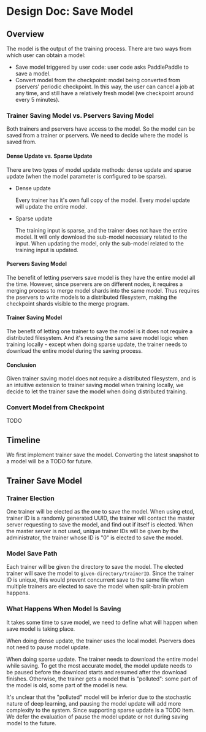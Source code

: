 # Design Doc: Save Model

## Overview

The model is the output of the training process. There are two
ways from which user can obtain a model:

- Save model triggered by user code: user code asks PaddlePaddle to
  save a model.
- Convert model from the checkpoint: model being converted from
  pservers' periodic checkpoint. In this way, the user can cancel a
  job at any time, and still have a relatively fresh model (we
  checkpoint around every 5 minutes).

### Trainer Saving Model vs. Pservers Saving Model

Both trainers and pservers have access to the model. So the model can
be saved from a trainer or pservers. We need to decide where the model
is saved from.

#### Dense Update vs. Sparse Update

There are two types of model update methods: dense update and sparse
update (when the model parameter is configured to be sparse).

- Dense update

  Every trainer has it's own full copy of the model. Every model
  update will update the entire model.

- Sparse update

  The training input is sparse, and the trainer does not have the
  entire model. It will only download the sub-model necessary related
  to the input. When updating the model, only the sub-model related to
  the training input is updated.


#### Pservers Saving Model

The benefit of letting pservers save model is they have the entire
model all the time. However, since pservers are on different nodes, it
requires a merging process to merge model shards into the same
model. Thus requires the pservers to write models to a distributed
filesystem, making the checkpoint shards visible to the merge program.

#### Trainer Saving Model

The benefit of letting one trainer to save the model is it does not
require a distributed filesystem. And it's reusing the same save model
logic when training locally - except when doing sparse update, the
trainer needs to download the entire model during the saving process.

#### Conclusion

Given trainer saving model does not require a distributed filesystem,
and is an intuitive extension to trainer saving model when training
locally, we decide to let the trainer save the model when doing
distributed training.


### Convert Model from Checkpoint

TODO


## Timeline

We first implement trainer save the model. Converting the latest
snapshot to a model will be a TODO for future.


## Trainer Save Model

### Trainer Election

One trainer will be elected as the one to save the model. When using
etcd, trainer ID is a randomly generated UUID, the trainer will
contact the master server requesting to save the model, and find out
if itself is elected. When the master server is not used, unique
trainer IDs will be given by the administrator, the trainer whose ID
is "0" is elected to save the model.

### Model Save Path

Each trainer will be given the directory to save the model. The
elected trainer will save the model to
`given-directory/trainerID`. Since the trainer ID is unique, this
would prevent concurrent save to the same file when multiple trainers
are elected to save the model when split-brain problem happens.

### What Happens When Model Is Saving

It takes some time to save model, we need to define what will happen
when save model is taking place.

When doing dense update, the trainer uses the local model. Pservers
does not need to pause model update.

When doing sparse update. The trainer needs to download the entire
model while saving. To get the most accurate model, the model update
needs to be paused before the download starts and resumed after the
download finishes. Otherwise, the trainer gets a model that is
"polluted": some part of the model is old, some part of the model is
new.

It's unclear that the "polluted" model will be inferior due to the
stochastic nature of deep learning, and pausing the model update will
add more complexity to the system. Since supporting sparse update is a
TODO item. We defer the evaluation of pause the model update or not
during saving model to the future.
